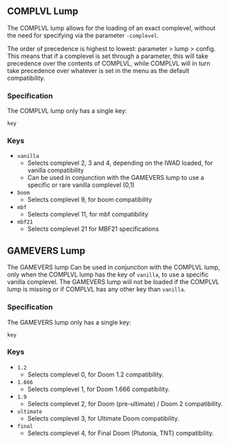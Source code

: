 ## COMPLVL Lump

The COMPLVL lump allows for the loading of an exact complevel, without the need for specifying via the parameter `-complevel`.

The order of precedence is highest to lowest: parameter > lump > config. This means that if a complevel is set through a parameter, this will take precedence over the contents of COMPLVL, while COMPLVL will in turn take precedence over whatever is set in the menu as the default compatibility.

### Specification

The COMPLVL lump only has a single key:

`key`

### Keys

- `vanilla`
  - Selects complevel 2, 3 and 4, depending on the IWAD loaded, for vanilla compatibility
  - Can be used in conjunction with the GAMEVERS lump to use a specific or rare vanilla complevel (0,1)
- `boom`
  - Selects complevel 9, for boom compatibility
- `mbf`
  - Selects complevel 11, for mbf compatibility
- `mbf21`
  - Selects complevel 21 for MBF21 specifications



## GAMEVERS Lump

The GAMEVERS lump Can be used in conjunction with the COMPLVL lump, only when the COMPLVL lump has the key of `vanilla`, to use a specific vanilla complevel.
The GAMEVERS lump will not be loaded if the COMPLVL lump is missing or if COMPLVL has any other key than `vanilla`.

### Specification

The GAMEVERS lump only has a single key:

`key`

### Keys

- `1.2`
  - Selects complevel 0, for Doom 1.2 compatibility.
- `1.666`
  - Selects complevel 1, for Doom 1.666 compatibility.
- `1.9`
  - Selects complevel 2, for Doom (pre-ultimate) / Doom 2 compatibility.
- `ultimate`
  - Selects complevel 3, for Ultimate Doom compatibility.
- `final`
  - Selects complevel 4, for Final Doom (Plutonia, TNT) compatibility.
